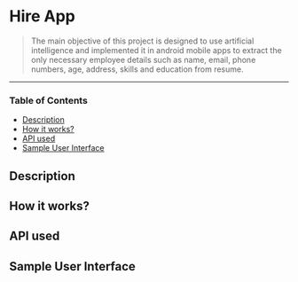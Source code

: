 # Hire App
> The main objective of this project is designed to use artificial intelligence and implemented it in android mobile apps to extract the only necessary employee details such as name, email, phone numbers, age, address, skills and education from resume.
---

### Table of Contents
- [Description](#description)
- [How it works?](#how-it-works)
- [API used](#api-used)
- [Sample User Interface](#sample-user-interface)

## Description

## How it works?

## API used

## Sample User Interface
